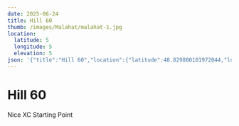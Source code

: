 ```yaml
---
date: 2025-06-24
title: Hill 60
thumb: /images/Malahat/malahat-1.jpg
location:
  latitude: 5
  longitude: 5
  elevation: 5
json: '{"title":"Hill 60","location":{"latitude":48.829880101972044,"longitude":-123.98114363454518,"elevation":788.6431598699756},"view":{"latitude":48.77153189894394,"longitude":-123.96858523104578,"height":2462.4351555563558,"heading":348.93084797966577,"pitch":-19.10920571116557,"roll":359.99772018433333}}'
---
```

# Hill 60

Nice XC Starting Point